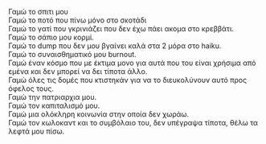Γαμώ το σπιτι μου  
Γαμώ το ποτό που πίνω μόνο στο σκοτάδι  
Γαμώ το γατί που γκρινιάζει που δεν έχω πάει ακομα στο κρεββάτι.  
Γαμώ το σάπιο μου κορμί.  
Γαμώ το dump που δεν μου βγαίνει καλά στα 2 μόρα στο haiku.  
Γαμώ το συναισθηματικό μου burnout.  
Γαμώ έναν κόσμο που με έκτιμα μονο για αυτά που του είναι χρήσιμα από εμένα και δεν μπορεί να δει τίποτα άλλο.  
Γαμώ όλες τις δομές που κτιστηκάν για να το διευκολύνουν αυτό προς όφελος τους.  
Γαμώ την πατριαρχια μου.  
Γαμώ τον καπιταλισμό μου.  
Γαμώ μια ολόκληρη κοινωνία στην οποία δεν χωράω.  
Γαμώ τον κωλοκαντ και το συμβόλαιο του, δεν υπέγραψα τίποτα, θέλω τα λεφτά μου πίσω.  
